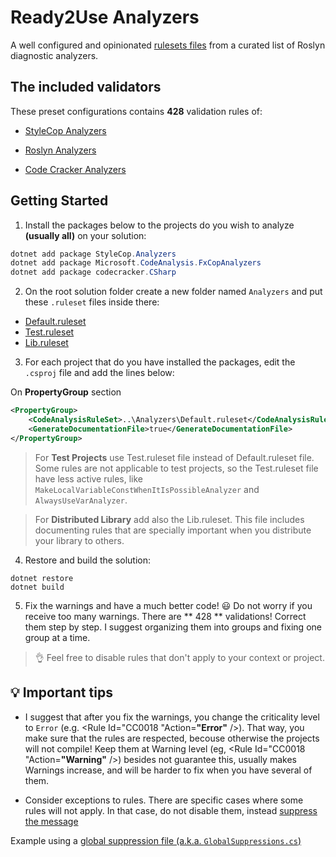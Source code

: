 # Ready2Use Analyzers
A well configured and opinionated [rulesets files](https://docs.microsoft.com/en-us/visualstudio/code-quality/using-rule-sets-to-group-code-analysis-rules?view=vs-2017#rule-set-format) from a curated list of Roslyn diagnostic analyzers.

## The included validators

These preset configurations contains **428** validation rules of:

* [StyleCop Analyzers](https://github.com/DotNetAnalyzers/StyleCopAnalyzers)

* [Roslyn Analyzers](https://github.com/dotnet/roslyn-analyzers)

* [Code Cracker Analyzers](https://github.com/code-cracker/code-cracker)

## Getting Started
1. Install the packages below to the projects do you wish to analyze **(usually all)** on your solution:

```C#
dotnet add package StyleCop.Analyzers
dotnet add package Microsoft.CodeAnalysis.FxCopAnalyzers
dotnet add package codecracker.CSharp
```

2. On the root solution folder create a new folder named `Analyzers` and put these `.ruleset` files inside there:

* [Default.ruleset](https://raw.githubusercontent.com/maiconheck/ready2use-analyzers/master/Analyzers/Default.ruleset)
* [Test.ruleset](https://raw.githubusercontent.com/maiconheck/ready2use-analyzers/master/Analyzers/Test.ruleset)
* [Lib.ruleset](https://raw.githubusercontent.com/maiconheck/ready2use-analyzers/master/Analyzers/Lib.ruleset)

3. For each project that do you have installed the packages, edit the `.csproj` file and add the lines below:

On **PropertyGroup** section
```XML
<PropertyGroup>    
    <CodeAnalysisRuleSet>..\Analyzers\Default.ruleset</CodeAnalysisRuleSet>
    <GenerateDocumentationFile>true</GenerateDocumentationFile>
</PropertyGroup>
```
>For **Test Projects** use Test.ruleset file instead of Default.ruleset file.
Some rules are not applicable to test projects, so the Test.ruleset file have less active rules, like `MakeLocalVariableConstWhenItIsPossibleAnalyzer` and `AlwaysUseVarAnalyzer`.

>For **Distributed Library** add also the Lib.ruleset.
This file includes documenting rules that are specially important when you distribute your library to others.

4. Restore and build the solution:
```
dotnet restore
dotnet build
```

5. Fix the warnings and have a much better code! 😃
Do not worry if you receive too many warnings. There are ** 428 ** validations! Correct them step by step. I suggest organizing them into groups and fixing one group at a time.

>👌 Feel free to disable rules that don't apply to your context or project.

## 💡 Important tips
* I suggest that after you fix the warnings, you change the criticality level to `Error` (e.g. <Rule Id="CC0018 "Action=**"Error"** />).
That way, you make sure that the rules are respected, becouse otherwise the projects will not compile!
Keep them at Warning level (eg, <Rule Id="CC0018 "Action=**"Warning"** />) besides not guarantee this, usually makes Warnings increase, and will be harder to fix when you have several of them.

* Consider exceptions to rules. There are specific cases where some rules will not apply. In that case, do not disable them, instead [suppress the message](https://docs.microsoft.com/pt-br/visualstudio/code-quality/in-source-suppression-overview?view=vs-2017#global-suppression-file)

Example using a [global suppression file (a.k.a. `GlobalSuppressions.cs`)](https://github.com/maiconheck/shared-kernel/blob/master/src/SharedKernel/GlobalSuppressions.cs)